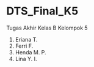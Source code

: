 # DTS_Final_K5
Tugas Akhir Kelas B Kelompok 5
1. Eriana T.
2. Ferri F.
3. Henda M. P.
4. Lina Y. I.

